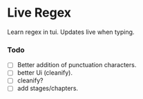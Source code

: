 # Live Regex

Learn regex in tui. Updates live when typing.

### Todo
- [ ] Better addition of punctuation characters.
- [ ] better Ui (cleanify).
- [ ] cleanify?
- [ ] add stages/chapters.
